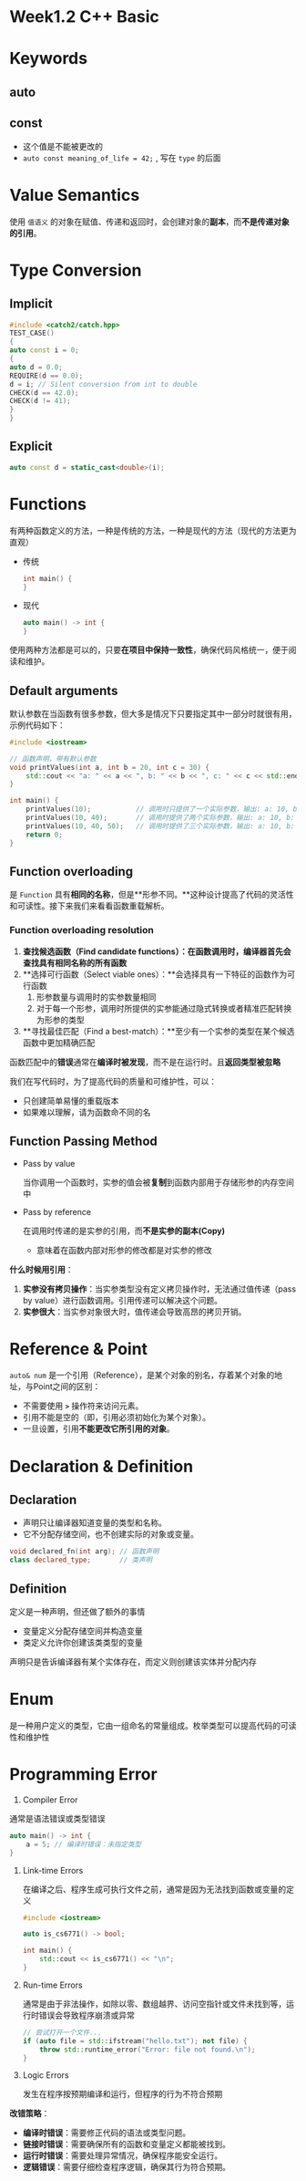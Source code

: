 # Week1.2 C++ Basic

# Keywords

## auto

## const

- 这个值是不能被更改的
- `auto const meaning_of_life = 42;` , 写在 `type` 的后面

# Value Semantics

使用 `值语义` 的对象在赋值、传递和返回时，会创建对象的**副本**，而**不是传递对象的引用**。

# Type Conversion

## Implicit

```cpp
#include <catch2/catch.hpp>
TEST_CASE()
{
auto const i = 0;
{
auto d = 0.0;
REQUIRE(d == 0.0);
d = i; // Silent conversion from int to double
CHECK(d == 42.0);
CHECK(d != 41);
}
}
```

## Explicit

```cpp
auto const d = static_cast<double>(i);
```

# Functions

有两种函数定义的方法，一种是传统的方法，一种是现代的方法（现代的方法更为直观）

- 传统
    
    ```cpp
    int main() {
    }
    ```
    
- 现代
    
    ```cpp
    auto main() -> int {
    }
    ```
    

使用两种方法都是可以的，只要**在项目中保持一致性**，确保代码风格统一，便于阅读和维护。

## Default arguments

默认参数在当函数有很多参数，但大多是情况下只要指定其中一部分时就很有用，示例代码如下：

```cpp
#include <iostream>

// 函数声明，带有默认参数
void printValues(int a, int b = 20, int c = 30) {
    std::cout << "a: " << a << ", b: " << b << ", c: " << c << std::endl;
}

int main() {
    printValues(10);           // 调用时只提供了一个实际参数，输出: a: 10, b: 20, c: 30
    printValues(10, 40);       // 调用时提供了两个实际参数，输出: a: 10, b: 40, c: 30
    printValues(10, 40, 50);   // 调用时提供了三个实际参数，输出: a: 10, b: 40, c: 50
    return 0;
}
```

## **Function overloading**

是 `Function` 具有**相同的名称**，但是**形参不同。**这种设计提高了代码的灵活性和可读性。接下来我们来看看函数重载解析。

### Function overloading resolution

1. **查找候选函数（Find candidate functions）：**在函数调用时，编译器首先会查找**具有相同名称的所有函数**
2. **选择可行函数（Select viable ones）：**会选择具有一下特征的函数作为可行函数
    1. 形参数量与调用时的实参数量相同
    2. 对于每一个形参，调用时所提供的实参能通过隐式转换或者精准匹配转换为形参的类型
3. **寻找最佳匹配（Find a best-match）：**至少有一个实参的类型在某个候选函数中更加精确匹配

函数匹配中的**错误**通常在**编译时被发现**，而不是在运行时。且**返回类型被忽略**

我们在写代码时，为了提高代码的质量和可维护性，可以：

- 只创建简单易懂的重载版本
- 如果难以理解，请为函数命不同的名

## Function Passing Method

- Pass by value
    
    当你调用一个函数时，实参的值会被**复制**到函数内部用于存储形参的内存空间中
    
- Pass by reference
    
    在调用时传递的是实参的引用，而**不是实参的副本(Copy)**
    
    - 意味着在函数内部对形参的修改都是对实参的修改

**什么时候用引用**：

1. **实参没有拷贝操作**：当实参类型没有定义拷贝操作时，无法通过值传递（pass by value）进行函数调用。引用传递可以解决这个问题。
2. **实参很大**：当实参对象很大时，值传递会导致高昂的拷贝开销。

# Reference & Point

`auto& num` 是一个引用（Reference），是某个对象的别名，存着某个对象的地址，与Point之间的区别：

- 不需要使用 **`>`** 操作符来访问元素。
- 引用不能是空的（即，引用必须初始化为某个对象）。
- 一旦设置，引用**不能更改它所引用的对象**。

# **Declaration & Definition**

## **Declaration**

- 声明只让编译器知道变量的类型和名称。
- 它不分配存储空间，也不创建实际的对象或变量。

```cpp
void declared_fn(int arg); // 函数声明
class declared_type;       // 类声明
```

## **Definition**

定义是一种声明，但还做了额外的事情

- 变量定义分配存储空间并构造变量
- 类定义允许你创建该类类型的变量

声明只是告诉编译器有某个实体存在，而定义则创建该实体并分配内存

# Enum

是一种用户定义的类型，它由一组命名的常量组成。枚举类型可以提高代码的可读性和维护性

# Programming Error

1. Compiler Error

通常是语法错误或类型错误

```cpp
auto main() -> int {
    a = 5; // 编译时错误：未指定类型
}
```

1. Link-time Errors
    
    在编译之后、程序生成可执行文件之前，通常是因为无法找到函数或变量的定义
    
    ```cpp
    #include <iostream>
    
    auto is_cs6771() -> bool;
    
    int main() {
        std::cout << is_cs6771() << "\n";
    }
    ```
    
2. Run-time Errors
    
    通常是由于非法操作，如除以零、数组越界、访问空指针或文件未找到等，运行时错误会导致程序崩溃或异常
    
    ```cpp
    // 尝试打开一个文件...
    if (auto file = std::ifstream("hello.txt"); not file) {
        throw std::runtime_error("Error: file not found.\n");
    }
    ```
    
3. Logic Errors
    
    发生在程序按预期编译和运行，但程序的行为不符合预期
    

**改错策略**：

- **编译时错误**：需要修正代码的语法或类型问题。
- **链接时错误**：需要确保所有的函数和变量定义都能被找到。
- **运行时错误**：需要处理异常情况，确保程序能安全运行。
- **逻辑错误**：需要仔细检查程序逻辑，确保其行为符合预期。